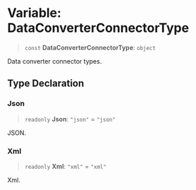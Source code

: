 # Variable: DataConverterConnectorType

> `const` **DataConverterConnectorType**: `object`

Data converter connector types.

## Type Declaration

### Json

> `readonly` **Json**: `"json"` = `"json"`

JSON.

### Xml

> `readonly` **Xml**: `"xml"` = `"xml"`

Xml.

